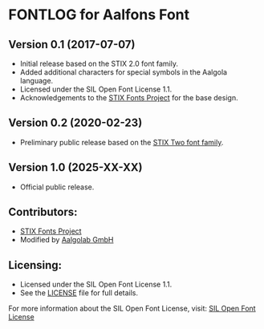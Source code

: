 # FONTLOG for Aalfons Font

## Version 0.1 (2017-07-07)
- Initial release based on the STIX 2.0 font family.
- Added additional characters for special symbols in the Aalgola language.
- Licensed under the SIL Open Font License 1.1.
- Acknowledgements to the [STIX Fonts Project](https://www.stixfonts.org) for the base design.

## Version 0.2 (2020-02-23)
- Preliminary public release based on the [STIX Two font family](https://github.com/stipub/stixfonts).

## Version 1.0 (2025-XX-XX)
- Official public release.

## Contributors:
- [STIX Fonts Project](https://www.stixfonts.org)
- Modified by [Aalgolab GmbH](https://www.aalgolab.com)

## Licensing:
- Licensed under the SIL Open Font License 1.1.
- See the [LICENSE](./LICENSE.md) file for full details.

For more information about the SIL Open Font License, visit: [SIL Open Font License](https://openfontlicense.org)
